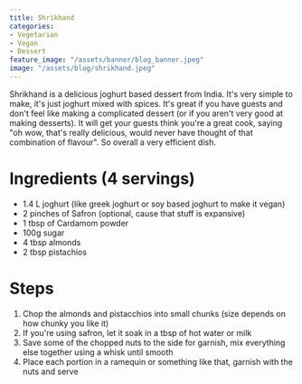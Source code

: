 ```yaml
---
title: Shrikhand
categories:
- Vegetarian
- Vegan
- Dessert
feature_image: "/assets/banner/blog_banner.jpeg"
image: "/assets/blog/shrikhand.jpeg"
---
```


Shrikhand is a delicious joghurt based dessert from India. It's very simple to make, it's just joghurt mixed with spices. It's great if you have guests and don't feel like making a complicated dessert (or if you aren't very good at making desserts). It will get your guests think you're a great cook, saying "oh wow, that's really delicious, would never have thought of that combination of flavour". So overall a very efficient dish.

<!-- more -->

# Ingredients (4 servings)
- 1.4 L joghurt (like greek joghurt or soy based joghurt to make it vegan)
- 2 pinches of Safron (optional, cause that stuff is expansive)
- 1 tbsp of Cardamom powder
- 100g sugar 
- 4 tbsp almonds
- 2 tbsp pistachios

# Steps
1. Chop the almonds and pistacchios into small chunks (size depends on how chunky you like it)
2. If you're using safron, let it soak in a tbsp of hot water or milk
3. Save some of the chopped nuts to the side for garnish, mix everything else together using a whisk until smooth
4. Place each portion in a ramequin or something like that, garnish with the nuts and serve
